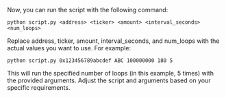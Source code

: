 Now, you can run the script with the following command:

```
python script.py <address> <ticker> <amount> <interval_seconds> <num_loops>
```
Replace address, ticker, amount, interval_seconds, and num_loops with the actual values you want to use. For example:
```
python script.py 0x123456789abcdef ABC 100000000 180 5
```
This will run the specified number of loops (in this example, 5 times) with the provided arguments. Adjust the script and arguments based on your specific requirements.

